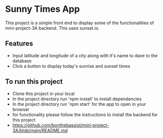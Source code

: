 # Sunny Times App

This project is a simple front end to display some of the functionalities of mini-project-3A backend.
This uses sunset.io.

## Features
- Input latitude and longitude of a city along with it's name to dave to the database
- Click a button to display today's sunrise and sunset times

## To run this project
- Clone this project in your local
- In the project directory run 'npm install' to install dependencies
- In the project directory run 'npm start' for the app to open in your browser
- for functionality please follow the instructions to install the backend for this project
- https://github.com/bonthebassist/mini-project-3A/blob/main/README.md
